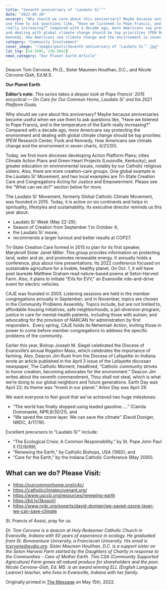 ```yaml
---
title: "Seventh anniversary of ‘Laudato Si’’"
date: "2022-05-20"
excerpt: "Why should we care about this anniversary? Maybe because anniversaries become useful when we
use them to ask questions like, “Have we listened to Pope Francis, and is the temperature of the Earth
really increasing?” Compared with a decade ago, more Americans say protecting the environment
and dealing with global climate change should be top priorities (PEW Research Center, Funk and
Kennedy, How Americans see climate change and the environment in seven charts, 4/21/20)."
category: "Community Involvement"
cover_image: "/images/posts/Seventh anniversary of ‘Laudato Si’’.jpg"
lat_lng: [14.5995, 120.9842]
news_category: "Our Planet Earth Article"
---
```


Deacon Tom Cervone, Ph.D., Sister Maureen Houlihan, D.C., and Nicole Cervone-Gish, Ed.M.S.

**Our Planet Earth**

**Editor’s note:**
_This series takes a deeper look at Pope Francis’ 2015 encyclical ― On Care for Our Common
Home, Laudato Si’ and his 2021 Platform Goals._

Why should we care about this anniversary? Maybe because anniversaries become useful when we
use them to ask questions like, “Have we listened to Pope Francis, and is the temperature of the Earth
really increasing?” Compared with a decade ago, more Americans say protecting the environment
and dealing with global climate change should be top priorities (PEW Research Center, Funk and
Kennedy, How Americans see climate change and the environment in seven charts, 4/21/20).

Today, we find more dioceses developing Action Platform Plans; cities Climate Action Plans and
Green Heart Projects (Louisville, Kentucky); and greater education on environmental issues,
notably by our Catholic religious sisters. Also, there are more creation-care groups. One global
example is the Laudato Si’ Movement, and two local examples are Tri-State Creation Care and
Congregations Acting for Justice and Empowerment. Please see the “What can we do?” section
below for more.

The Laudato Si’ Movement, formerly Global Catholic Climate Movement, was founded in 2015.
Today, it is active on six continents and helps in spirituality, lifestyles and sustainability. Its
executive director reminds us this year about:

- Laudato Si’ Week (May 22-29);
- Season of Creation from September 1 to October 4;
- the Laudato Si’ movie;
- recommends a larger turnout and better results at COP27.

Tri-State Creation Care formed in 2015 to plan for its first speaker, Maryknoll Sister Janet
Miller. This group provides information on protecting land, water and air, and promotes
renewable energy. It annually holds a conference, plus about nine presentations. Its 2022
conference focused on sustainable agriculture for a livable, healthy planet. On Oct. 1, it will have
poet laureate Matthew Graham read nature-based poems at Seton Harvest Farm. Also, it plans to
initiate &quot;EVs for EVV,&quot; an Evansville ride-and-drive event for electric vehicles.

CAJE was founded in 2003. Listening sessions are held in the member congregations annually in
September; and in November, topics are chosen in the Community Problems Assembly. Topics
include, but are not limited to, affordable housing initiatives; safe neighborhoods; a jail-diversion
program; justice in care for mental-health patients, including those with autism; and advocating
for the provision of NARCAN for administration by first responders.  Every spring, CAJE holds
its Nehemiah Action, inviting those in power to come before member congregations to address
the specific problems of the community.

Earlier this year, Bishop Joseph M. Siegel celebrated the Diocese of Evansville’s annual
Rogation Mass, which celebrates the importance of farming. Also, Deacon Jim Rush from the
Diocese of Lafayette-in-Indiana wrote an article published in the April 3 issue of the Lafayette
diocesan newspaper, The Catholic Moment, headlined, “Catholic community strives to honor
creation, becoming advocates for the environment.” Deacon Jim writes about the seventh
commandment, Thou shall not steal, which is what we’re doing to our global neighbors and
future generations. Earth Day was April 22; its theme was “Invest in our planet.” Arbor Day was
April 29.

We want everyone to feel good that we’ve achieved two huge milestones:

- “The world has finally stopped using leaded gasoline…..” (Camila Domonaske, NPR,8/30/21), and
- “We saved the ozone layer. We can save the climate” (David Doniger, NRDC, 4/17/19).

Excellent precursors to “Laudato Si’” include:

- “The Ecological Crisis: A Common Responsibility,” by St. Pope John Paul II (12/8/89);
- “Renewing the Earth,” by Catholic Bishops, USA (1992); and
- “Care for the Earth,” by the Indiana Catholic Conference (May 2000).

## What can we do? Please Visit:

- https://ourcommonhome.org/ic4c/
- https://catholicclimatecovenant.org/
- https://www.usccb.org/resources/renewing-earth
- https://bit.ly/3kxpuVj
- https://www.nrdc.org/experts/david-doniger/we-saved-ozone-layer-we-can-save-climate

St. Francis of Assisi, pray for us.

_Dr. Tom Cervone is a deacon at Holy Redeemer Catholic Church in Evansville, Indiana with 50
years of experience in ecology. He graduated from St. Bonaventure University, a Franciscan
University. His email is tcervone@evdio.org. Sister Maureen Houlihan, D.C. is a support sister
on the Seton Harvest Farm started by the Daughters of Charity in response to the Communities -
Care of Mother Earth. This CSA (Community Supported Agriculture) Farm grows all natural
produce for shareholders and the poor. Nicole Cervone-Gish, Ed. MS. is an award winning ELL
(English Language Learner) teacher, who lives in Evansville, Indiana with her family._

Originally printed in [The Message](https://evdiomessage.org/) on May 15th, 2022.

